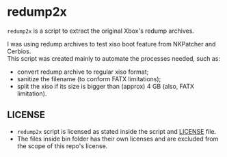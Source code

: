 # redump2x
`redump2x` is a script to extract the original Xbox's redump archives.

I was using redump archives to test xiso boot feature from NKPatcher and Cerbios. \
This script was created mainly to automate the processes needed, such as:
- convert redump archive to regular xiso format;
- sanitize the filename (to conform FATX limitations);
- split the xiso if its size is bigger than (approx) 4 GB (also, FATX limitation).

## LICENSE
- `redump2x` script is licensed as stated inside the script and [LICENSE](LICENSE) file.
- The files inside bin folder has their own licenses and are excluded from the scope of this repo's license.

